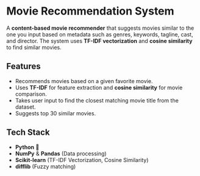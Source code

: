 # Movie Recommendation System

A **content-based movie recommender** that suggests movies similar to the one you input based on metadata such as genres, keywords, tagline, cast, and director. The system uses **TF-IDF vectorization** and **cosine similarity** to find similar movies.

## Features

- Recommends movies based on a given favorite movie.
- Uses **TF-IDF** for feature extraction and **cosine similarity** for movie comparison.
- Takes user input to find the closest matching movie title from the dataset.
- Suggests top 30 similar movies.

## Tech Stack

- **Python** 🐍
- **NumPy** & **Pandas** (Data processing)
- **Scikit-learn** (TF-IDF Vectorization, Cosine Similarity)
- **difflib** (Fuzzy matching)
